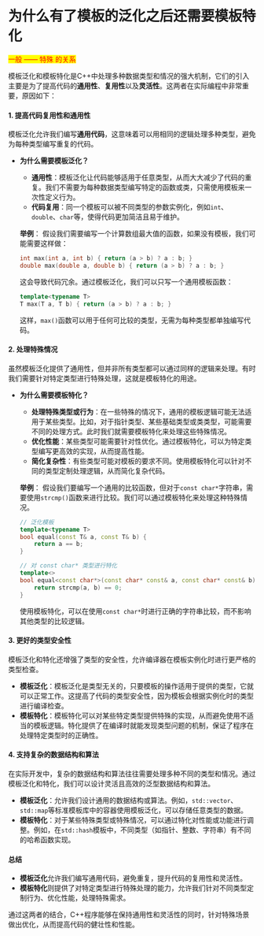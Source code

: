 # 为什么有了模板的泛化之后还需要模板特化

<mark style="color:red;">一般 —— 特殊 的关系</mark>

模板泛化和模板特化是C++中处理多种数据类型和情况的强大机制，它们的引入主要是为了提高代码的**通用性**、**复用性**以及**灵活性**。这两者在实际编程中非常重要，原因如下：

#### 1. **提高代码复用性和通用性**

模板泛化允许我们编写**通用代码**，这意味着可以用相同的逻辑处理多种类型，避免为每种类型编写重复的代码。

*   **为什么需要模板泛化？**

    * **通用性**：模板泛化让代码能够适用于任意类型，从而大大减少了代码的重复。我们不需要为每种数据类型编写特定的函数或类，只需使用模板来一次性定义行为。
    * **代码复用**：同一个模板可以被不同类型的参数实例化，例如`int`、`double`、`char`等，使得代码更加简洁且易于维护。

    **举例**： 假设我们需要编写一个计算数组最大值的函数，如果没有模板，我们可能需要这样做：

    ```cpp
    int max(int a, int b) { return (a > b) ? a : b; }
    double max(double a, double b) { return (a > b) ? a : b; }
    ```

    这会导致代码冗余。通过模板泛化，我们可以只写一个通用模板函数：

    ```cpp
    template<typename T>
    T max(T a, T b) { return (a > b) ? a : b; }
    ```

    这样，`max()`函数可以用于任何可比较的类型，无需为每种类型都单独编写代码。

#### 2. **处理特殊情况**

虽然模板泛化提供了通用性，但并非所有类型都可以通过同样的逻辑来处理。有时我们需要针对特定类型进行特殊处理，这就是模板特化的用途。

*   **为什么需要模板特化？**

    * **处理特殊类型或行为**：在一些特殊的情况下，通用的模板逻辑可能无法适用于某些类型。比如，对于指针类型、某些基础类型或类类型，可能需要不同的处理方式。此时我们就需要模板特化来处理这些特殊情况。
    * **优化性能**：某些类型可能需要针对性优化。通过模板特化，可以为特定类型编写更高效的实现，从而提高性能。
    * **简化复杂性**：有些类型可能对模板的要求不同。使用模板特化可以针对不同的类型定制处理逻辑，从而简化复杂代码。

    **举例**： 假设我们要编写一个通用的比较函数，但对于`const char*`字符串，需要使用`strcmp()`函数来进行比较。我们可以通过模板特化来处理这种特殊情况。

    ```cpp
    // 泛化模板
    template<typename T>
    bool equal(const T& a, const T& b) {
        return a == b;
    }

    // 对 const char* 类型进行特化
    template<>
    bool equal<const char*>(const char* const& a, const char* const& b) {
        return strcmp(a, b) == 0;
    }
    ```

    使用模板特化，可以在使用`const char*`时进行正确的字符串比较，而不影响其他类型的比较逻辑。

#### 3. **更好的类型安全性**

模板泛化和特化还增强了类型的安全性，允许编译器在模板实例化时进行更严格的类型检查。

* **模板泛化**：模板泛化是类型无关的，只要模板的操作适用于提供的类型，它就可以正常工作。这提高了代码的类型安全性，因为模板会根据实例化时的类型进行编译检查。
* **模板特化**：模板特化可以对某些特定类型提供特殊的实现，从而避免使用不适当的模板逻辑。特化提供了在编译时就能发现类型问题的机制，保证了程序在处理特定类型时的正确性。

#### 4. **支持复杂的数据结构和算法**

在实际开发中，复杂的数据结构和算法往往需要处理多种不同的类型和情况。通过模板泛化和特化，我们可以设计灵活且高效的泛型数据结构和算法。

* **模板泛化**：允许我们设计通用的数据结构或算法。例如，`std::vector`、`std::map`等标准模板库中的容器使用模板泛化，可以存储任意类型的数据。
* **模板特化**：对于某些特殊类型或特殊情况，可以通过特化对性能或功能进行调整。例如，在`std::hash`模板中，不同类型（如指针、整数、字符串）有不同的哈希函数实现。

#### 总结

* **模板泛化**允许我们编写通用代码，避免重复，提升代码的复用性和灵活性。
* **模板特化**则提供了对特定类型进行特殊处理的能力，允许我们针对不同类型定制行为、优化性能，处理特殊需求。

通过这两者的结合，C++程序能够在保持通用性和灵活性的同时，针对特殊场景做出优化，从而提高代码的健壮性和性能。
